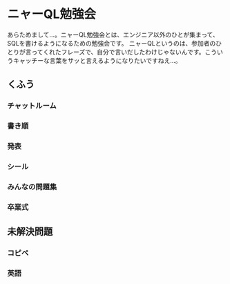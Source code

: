 # ニャーQL勉強会

あらためまして…。ニャーQL勉強会とは、エンジニア以外のひとが集まって、SQLを書けるようになるための勉強会です。
ニャーQLというのは、参加者のひとりが言ってくれたフレーズで、自分で言いだしたわけじゃないんです。こういうキャッチーな言葉をサッと言えるようになりたいですねえ…。

## くふう

### チャットルーム

### 書き順

### 発表

### シール

### みんなの問題集

### 卒業式

## 未解決問題

### コピペ

### 英語
